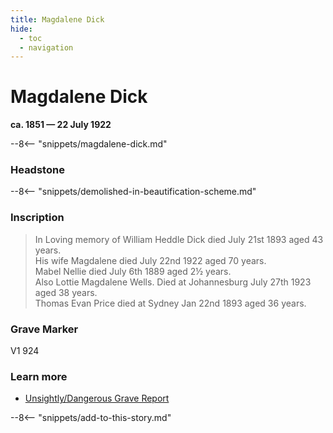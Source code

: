 ```yaml
---
title: Magdalene Dick
hide:
  - toc
  - navigation 
---
```


# Magdalene Dick

**ca. 1851 — 22 July 1922**

--8<-- "snippets/magdalene-dick.md"

### Headstone

<!-- reduce image size -->

<!--
![Magdalene Dick's headstone](../../assets/demolished-toowong-headstones/18-35-24&25-dick/18-35-24&25-dick-headstone.jpg){ width="40%" class="full-width" } 
-->

--8<-- "snippets/demolished-in-beautification-scheme.md"

### Inscription

> In Loving memory of William Heddle Dick died July 21st 1893 aged 43 years. <br>
> His wife Magdalene died July 22nd 1922 aged 70 years. <br>
> Mabel Nellie died July 6th 1889 aged 2½ years. <br>
> Also Lottie Magdalene Wells.  Died at Johannesburg July 27th 1923 aged 38 years. <br>
> Thomas Evan Price died at Sydney Jan 22nd 1893 aged 36 years. <br>


### Grave Marker

V1 924

### Learn more

- [Unsightly/Dangerous Grave Report](../../assets/demolished-toowong-headstones/18-35-24&25-dick/18-35-24&25-dick-report.jpg)



--8<-- "snippets/add-to-this-story.md"
